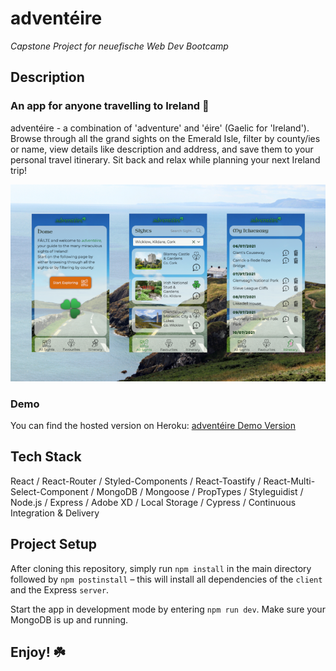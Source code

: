 # adventéire

_Capstone Project for neuefische Web Dev Bootcamp_

## Description

### An app for anyone travelling to Ireland 🧭

adventéire - a combination of 'adventure' and 'éire' (Gaelic for 'Ireland'). Browse through all the grand sights on the Emerald Isle, filter by county/ies or name, view details like description and address, and save them to your personal travel itinerary. Sit back and relax while planning your next Ireland trip!

![app screenshots](./client/src/images/adventeire_github.png)

### Demo

You can find the hosted version on Heroku:
[adventéire Demo Version](https://adventeire.herokuapp.com)

## Tech Stack

React / React-Router / Styled-Components / React-Toastify / React-Multi-Select-Component / MongoDB / Mongoose / PropTypes / Styleguidist / Node.js / Express / Adobe XD / Local Storage / Cypress / Continuous Integration & Delivery

## Project Setup

After cloning this repository, simply run `npm install` in the main directory followed by `npm postinstall` – this will install all dependencies of the `client` and the Express `server`.

Start the app in development mode by entering `npm run dev`.
Make sure your MongoDB is up and running.

## Enjoy! ☘️
